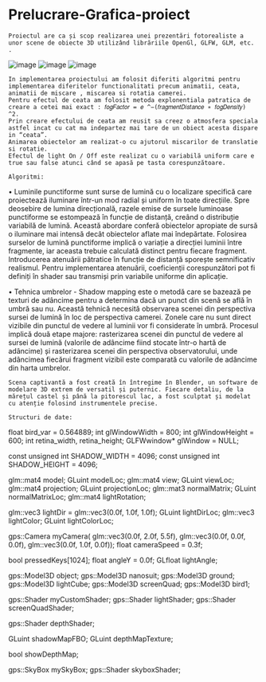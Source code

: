# Prelucrare-Grafica-proiect
 
    Proiectul are ca și scop realizarea unei prezentări fotorealiste a unor scene de obiecte 3D utilizând librăriile OpenGl, GLFW, GLM, etc. . 
![image](https://github.com/maiercristinaa/Prelucrare-Grafica-proiect/assets/164372227/9ee878b4-a975-4bb6-8fef-fc6d8629add2)
![image](https://github.com/maiercristinaa/Prelucrare-Grafica-proiect/assets/164372227/d7b2c9a4-a095-452a-bbe8-9f188b08a6b0)
![image](https://github.com/maiercristinaa/Prelucrare-Grafica-proiect/assets/164372227/a7cc0526-70ba-4767-a3c5-a4a86961a424)

    In implementarea proiectului am folosit diferiti algoritmi pentru implementarea diferitelor functionalitati precum animatii, ceata, animatii de miscare , miscarea si rotatia camerei. 
    Pentru efectul de ceata am folosit metoda explonentiala patratica de creare a cetei mai exact : 𝑓𝑜𝑔𝐹𝑎𝑐𝑡𝑜𝑟 = 𝑒 ^−(𝑓𝑟𝑎𝑔𝑚𝑒𝑛𝑡𝐷𝑖𝑠𝑡𝑎𝑛𝑐𝑒 ∗ 𝑓𝑜𝑔𝐷𝑒𝑛𝑠𝑖𝑡𝑦) ^2.
    Prin creare efectului de ceata am reusit sa creez o atmosfera speciala astfel incat cu cat ma indepartez mai tare de un obiect acesta dispare in “ceata”.
    Animarea obiectelor am realizat-o cu ajutorul miscarilor de translatie si rotatie.
    Efectul de light On / Off este realizat cu o variabilă uniform care e true sau false atunci când se apasă pe tasta corespunzătoare.

    Algoritmi:
•	Luminile punctiforme sunt surse de lumină cu o localizare specifică care proiectează iluminare într-un mod radial și uniform în toate direcțiile. Spre deosebire de lumina direcțională, razele emise de sursele luminoase punctiforme se estompează în funcție de distanță, creând o distribuție variabilă de lumină. Această abordare conferă obiectelor apropiate de sursă o iluminare mai intensă decât obiectelor aflate mai îndepărtate. Folosirea surselor de lumină punctiforme implică o variație a direcției luminii între fragmente, iar aceasta trebuie calculată distinct pentru fiecare fragment. Introducerea atenuării pătratice în funcție de distanță sporește semnificativ realismul. Pentru implementarea atenuării, coeficienții corespunzători pot fi definiți în shader sau transmiși prin variabile uniforme din aplicație.

•	Tehnica umbrelor - Shadow mapping este o metodă care se bazează pe texturi de adâncime pentru a determina dacă un punct din scenă se află în umbră sau nu. Această tehnică necesită observarea scenei din perspectiva sursei de lumină în loc de perspectiva camerei. Zonele care nu sunt direct vizibile din punctul de vedere al luminii vor fi considerate în umbră. Procesul implică două etape majore: rasterizarea scenei din punctul de vedere al sursei de lumină (valorile de adâncime fiind stocate într-o hartă de adâncime) și rasterizarea scenei din perspectiva observatorului, unde adâncimea fiecărui fragment vizibil este comparată cu valorile de adâncime din harta umbrelor.

    Scena captivantă a fost creată în întregime în Blender, un software de modelare 3D extrem de versatil și puternic. Fiecare detaliu, de la mărețul castel și până la pitorescul lac, a fost sculptat și modelat cu atenție folosind instrumentele precise.

    Structuri de date:
float bird_var = 0.564889;
int glWindowWidth = 800;
int glWindowHeight = 600;
int retina_width, retina_height;
GLFWwindow* glWindow = NULL;

const unsigned int SHADOW_WIDTH = 4096;
const unsigned int SHADOW_HEIGHT = 4096;

glm::mat4 model;
GLuint modelLoc;
glm::mat4 view;
GLuint viewLoc;
glm::mat4 projection;
GLuint projectionLoc;
glm::mat3 normalMatrix;
GLuint normalMatrixLoc;
glm::mat4 lightRotation;

glm::vec3 lightDir = glm::vec3(0.0f, 1.0f, 1.0f);
GLuint lightDirLoc;
glm::vec3 lightColor;
GLuint lightColorLoc;



gps::Camera myCamera(
	glm::vec3(0.0f, 2.0f, 5.5f),
	glm::vec3(0.0f, 0.0f, 0.0f),
	glm::vec3(0.0f, 1.0f, 0.0f));
float cameraSpeed = 0.3f;

bool pressedKeys[1024];
float angleY = 0.0f;
GLfloat lightAngle;

gps::Model3D object;
gps::Model3D nanosuit;
gps::Model3D ground;
gps::Model3D lightCube;
gps::Model3D screenQuad;
gps::Model3D bird1;


gps::Shader myCustomShader;
gps::Shader lightShader;
gps::Shader screenQuadShader;

gps::Shader depthShader;

GLuint shadowMapFBO;
GLuint depthMapTexture;

bool showDepthMap;


gps::SkyBox mySkyBox;
gps::Shader skyboxShader;



